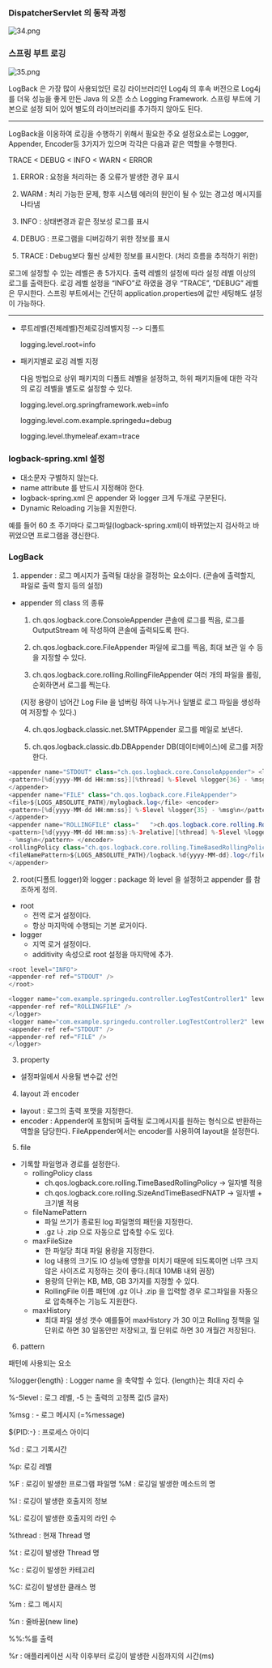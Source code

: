 ### DispatcherServlet 의 동작 과정

![34.png](img/34.png)

### 스프링 부트 로깅

![35.png](img/35.png)

LogBack 은 가장 많이 사용되었던 로깅 라이브러리인 Log4j 의 후속 버전으로 Log4j 를 더욱 성능을 좋게 만든 Java 의 오픈 소스 Logging Framework. 스프링 부트에 기본으로 설정 되어 있어 별도의 라이브러리를 추가하지 않아도 된다.

---

LogBack을 이옹하여 로깅을 수행하기 위해서 필요한 주요 설정요소로는 Logger, Appender, Encoder등 3가지가 있으며 각각은 다음과 같은 역할을 수행한다.

TRACE < DEBUG < INFO < WARN < ERROR

1) ERROR : 요청을 처리하는 중 오류가 발생한 경우 표시

2) WARM : 처리 가능한 문제, 향후 시스템 에러의 원인이 될 수 있는 경고성 메시지를 나타냄

3) INFO : 상태변경과 같은 정보성 로그를 표시

4) DEBUG : 프로그램을 디버깅하기 위한 정보를 표시

5) TRACE : Debug보다 훨씬 상세한 정보를 표시한다. (처리 흐름을 추적하기 위한)

로그에 설정할 수 있는 레벨은 총 5가지다. 출력 레벨의 설정에 따라 설정 레벨 이상의 로그를 출력한다. 로깅 레벨 설정을 “INFO”로 하였을 경우 “TRACE”, “DEBUG” 레벨은 무시한다. 스프링 부트에서는 간단히 application.properties에 값만 세팅해도 설정이 가능하다.

---

- 루트레벨(전체레벨)전체로깅레벨지정 --> 디폴트
    
    logging.level.root=info
    
- 패키지별로 로깅 레벨 지정
    
    다음 방법으로 상위 패키지의 디폴트 레벨을 설정하고, 하위 패키지들에 대한 각각의 로깅 레벨을 별도로 설정할 수 있다.
    
    logging.level.org.springframework.web=info
    
    logging.level.com.example.springedu=debug
    
    logging.level.thymeleaf.exam=trace
    

### logback-spring.xml 설정

- 대소문자 구별하지 않는다.
- name attribute 를 반드시 지정해야 한다.
- logback-spring.xml 은 appender 와 logger 크게 두개로 구분된다.
- Dynamic Reloading 기능을 지원한다.

예를 들어 60 초 주기마다 로그파일(logback-spring.xml)이 바뀌었는지 검사하고 바뀌었으면 프로그램을 갱신한다.

### LogBack

1) appender : 로그 메시지가 출력될 대상을 결정하는 요소이다. (콘솔에 출력할지, 파일로 출력 할지 등의 설정)

- appender 의 class 의 종류
    
    1) ch.qos.logback.core.ConsoleAppender
    콘솔에 로그를 찍음, 로그를 OutputStream 에 작성하여 콘솔에 출력되도록 한다.
    
    2) ch.qos.logback.core.FileAppender
    파일에 로그를 찍음, 최대 보관 일 수 등을 지정할 수 있다.
    
    3) ch.qos.logback.core.rolling.RollingFileAppender
    여러 개의 파일을 롤링, 순회하면서 로그를 찍는다.
    
    (지정 용량이 넘어간 Log File 을 넘버링 하여 나누거나 일별로 로그 파일을 생성하여
    저장할 수 있다.)
    
    4) ch.qos.logback.classic.net.SMTPAppender
    로그를 메일로 보낸다.
    
    5) ch.qos.logback.classic.db.DBAppender
    DB(데이터베이스)에 로그를 저장한다.
    

```java
<appender name="STDOUT" class="ch.qos.logback.core.ConsoleAppender"> <layout class="ch.qos.logback.classic.PatternLayout">
<pattern>[%d{yyyy-MM-dd HH:mm:ss}][%thread] %-5level %logger{36} - %msg%n</pattern> </layout>
</appender>
<appender name="FILE" class="ch.qos.logback.core.FileAppender">
<file>${LOGS_ABSOLUTE_PATH}/mylogback.log</file> <encoder>
<pattern>[%d{yyyy-MM-dd HH:mm:ss}] %-5level %logger{35} - %msg%n</pattern> </encoder>
</appender>
<appender name="ROLLINGFILE" class="   ">ch.qos.logback.core.rolling.RollingFileAppender<encoder>
<pattern>[%d{yyyy-MM-dd HH:mm:ss}:%-3relative][%thread] %-5level %logger{35}
- %msg%n</pattern> </encoder>
<rollingPolicy class="ch.qos.logback.core.rolling.TimeBasedRollingPolicy">
<fileNamePattern>${LOGS_ABSOLUTE_PATH}/logback.%d{yyyy-MM-dd}.log</fileNamePattern> </rollingPolicy>
</appender>
```

2) root(디폴트 logger)와 logger : package 와 level 을 설정하고 appender 를 참조하게 정의.

- root
    - 전역 로거 설정이다.
    - 항상 마지막에 수행되는 기본 로거이다.
- logger
    - 지역 로거 설정이다.
    - additivity 속성으로 root 설정을 마지막에 추가.

```java
<root level="INFO">
<appender-ref ref="STDOUT" />
</root>

<logger name="com.example.springedu.controller.LogTestController1" level="DEBUG"> <appender-ref ref="STDOUT" />
<appender-ref ref="ROLLINGFILE" />
</logger>
<logger name="com.example.springedu.controller.LogTestController2" level="TRACE" additivity="false">
<appender-ref ref="STDOUT" />
<appender-ref ref="FILE" /> 
</logger>
```

3) property

- 설정파일에서 사용될 변수값 선언

4) layout 과 encoder

- layout : 로그의 출력 포맷을 지정한다.
- encoder : Appender에 포함되며 출력될 로그메시지를 원하는 형식으로 반환하는 역할을 담당한다. FileAppender에서는 encoder를 사용하여 layout을 설정한다.

5) file

- 기록할 파일명과 경로를 설정한다.
    - rollingPolicy class
        - ch.qos.logback.core.rolling.TimeBasedRollingPolicy → 일자별 적용
        - ch.qos.logback.core.rolling.SizeAndTimeBasedFNATP → 일자별 + 크기별 적용
    - fileNamePattern
        - 파일 쓰기가 종료된 log 파일명의 패턴을 지정한다.
        - .gz 나 .zip 으로 자동으로 압축할 수도 있다.
    - maxFileSize
        - 한 파일당 최대 파일 용량을 지정한다.
        - log 내용의 크기도 IO 성능에 영향을 미치기 때문에 되도록이면 너무 크지 않은 사이즈로 지정하는 것이 좋다.(최대 10MB 내외 권장)
        - 용량의 단위는 KB, MB, GB 3가지를 지정할 수 있다.
        - RollingFile 이름 패턴에 .gz 이나 .zip 을 입력할 경우 로그파일을 자동으로 압축해주는 기능도 지원한다.
    - maxHistory
        - 최대 파일 생성 갯수 예를들어 maxHistory 가 30 이고 Rolling 정책을 일 단위로 하면 30 일동안만 저장되고, 월 단위로 하면 30 개월간 저장된다.

6) pattern

패턴에 사용되는 요소

%logger{length} : Logger name 을 축약할 수 있다. {length}는 최대 자리 수 

%-5level : 로그 레벨, -5 는 출력의 고정폭 값(5 글자)

%msg : - 로그 메시지 (=%message)

${PID:-} : 프로세스 아이디

%d : 로그 기록시간

%p: 로깅 레벨

%F : 로깅이 발생한 프로그램 파일명
%M : 로깅일 발생한 메소드의 명

%l : 로깅이 발생한 호출지의 정보

 %L: 로깅이 발생한 호출지의 라인 수 

%thread : 현재 Thread 명

%t : 로깅이 발생한 Thread 명 

%c : 로깅이 발생한 카테고리 

%C: 로깅이 발생한 클래스 명

%m : 로그 메시지

%n : 줄바꿈(new line)

%%:%를 출력

%r : 애플리케이션 시작 이후부터 로깅이 발생한 시점까지의 시간(ms)